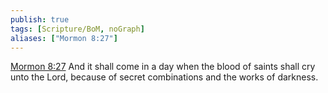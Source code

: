 ```yaml
---
publish: true
tags: [Scripture/BoM, noGraph]
aliases: ["Mormon 8:27"]
---
```

[Mormon 8:27](https://churchofjesuschrist.org/study/scriptures/bofm/morm/8?lang=eng&id=p27#p27) And it shall come in a day when the blood of saints shall cry unto the Lord, because of secret combinations and the works of darkness.
